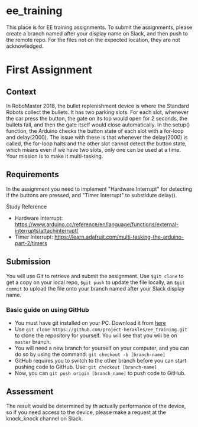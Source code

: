 # ee_training
  This place is for EE training assignments. To submit the assignments, please create a branch named after your display name on Slack, and then push to the remote repo. For the files not on the expected location, they are not acknowledged.

# First Assignment

## Context
In RoboMaster 2018, the bullet replenishment device is where the Standard Robots collect the bullets. It has two parking slots. For each slot, whenever the car press the button, the gate on its top would open for 2 seconds, the bullets fall, and then the gate itself would close automatically. 
  In the setup() function, the Arduino checks the button state of each slot with a for-loop and delay(2000). The issue with these is that whenever the delay(2000) is called, the for-loop halts and the other slot cannot detect the button state, which means even if we have two slots, only one can be used at a time. Your mission is to make it multi-tasking.

## Requirements
In the assignment you need to implement "Hardware Interrupt" for detecting if the buttons are pressed, and "Timer Interrupt" to substidute delay(). 

Study Reference
  - Hardware Interrupt: https://www.arduino.cc/reference/en/language/functions/external-interrupts/attachinterrupt/
  - Timer Interrupt: https://learn.adafruit.com/multi-tasking-the-arduino-part-2/timers
  
  
## Submission
You will use Git to retrieve and submit the assignment.  Use `$git clone` to get a copy on your local repo, `$git push` to update the file locally, an `$git commit` to upload the file onto your branch named after your Slack display name.


### Basic guide on using GitHub
* You must have git installed on your PC. Download it from [here](https://git-scm.com/)
* Use `git clone https://github.com/project-herakles/ee_training.git` to clone the repository for yourself. You will see that you will be on `master` branch.
* You will need a new branch for yourself on your computer, and you can do so by using the command: `git checkout -b [branch-name]`
* GitHub requires you to switch to the other branch before you can start pushing code to GitHub. Use: `git checkout [branch-name]`
* Now, you can `git push origin [branch_name]` to push code to GitHub.

## Assessment
The result would be determined by th actually performance of the device, so if you need access to the device, please make a request at the knock_knock channel on Slack.
